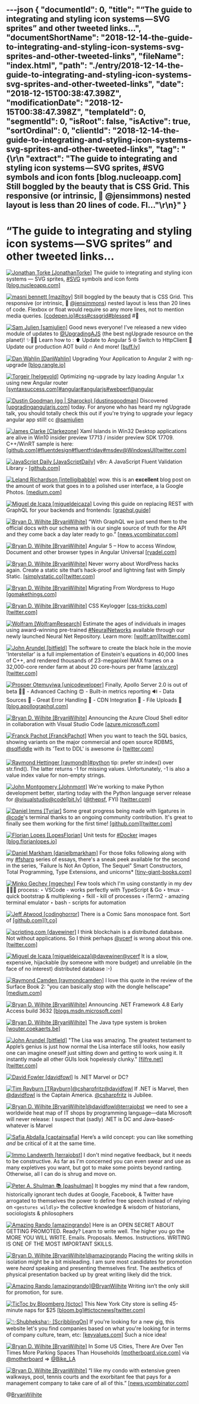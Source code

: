 ---json
{
  "documentId": 0,
  "title": "“The guide to integrating and styling icon systems — SVG sprites” and other tweeted links…",
  "documentShortName": "2018-12-14-the-guide-to-integrating-and-styling-icon-systems-svg-sprites-and-other-tweeted-links",
  "fileName": "index.html",
  "path": "./entry/2018-12-14-the-guide-to-integrating-and-styling-icon-systems-svg-sprites-and-other-tweeted-links",
  "date": "2018-12-15T00:38:47.398Z",
  "modificationDate": "2018-12-15T00:38:47.398Z",
  "templateId": 0,
  "segmentId": 0,
  "isRoot": false,
  "isActive": true,
  "sortOrdinal": 0,
  "clientId": "2018-12-14-the-guide-to-integrating-and-styling-icon-systems-svg-sprites-and-other-tweeted-links",
  "tag": "{\r\n  \"extract\": \"The guide to integrating and styling icon systems — SVG sprites, #SVG symbols and icon fonts [blog.nucleoapp.com] Still boggled by the beauty that is CSS Grid. This responsive (or intrinsic, 🙌 @jensimmons) nested layout is less than 20 lines of code. Fl...\"\r\n}"
}
---

# “The guide to integrating and styling icon systems — SVG sprites” and other tweeted links…

[<img alt="Jonathan Torke [JonathanTorke]" src="https://songhay.blob.core.windows.net:443/shared-social-twitter/JonathanTorke.jpg">](https://jonathantorke.me/) The guide to integrating and styling icon systems — SVG sprites, [#SVG](http://twitter.com/search?q='%23SVG) symbols and icon fonts [[blog.nucleoapp.com]](https://blog.nucleoapp.com/the-guide-to-integrating-and-styling-icon-systems-svg-sprites-svg-symbols-and-icon-fonts-da7c424dac1b)

[<img alt="masni bennett [maziltov]" src="https://songhay.blob.core.windows.net:443/shared-social-twitter/maziltov.jpeg">](http://www.masnibennett.com/) Still boggled by the beauty that is CSS Grid. This responsive (or intrinsic, 🙌 [@jensimmons](http://twitter.com/@jensimmons)) nested layout is less than 20 lines of code. Flexbox or float would require so any more lines, not to mention media queries. [[codepen.io]](https://codepen.io/mazil/pen/jpyoNd)[#css](http://twitter.com/search?q='%23css)[#cssgrid](http://twitter.com/search?q='%23cssgrid)[#blessed](http://twitter.com/search?q='%23blessed) #🐢

[<img alt="Sam Julien [samjulien]" src="https://songhay.blob.core.windows.net:443/shared-social-twitter/samjulien.jpg">](http://www.samjulien.com/) Good news everyone! I've released a new video module of updates to [@UpgradingAJS](http://twitter.com/@UpgradingAJS) (the best ngUpgrade resource on the planet)! ✨🎊🎉 Learn how to : ⬆️ Update to Angular 5 🌐 Switch to HttpClient 🎥 Update our production AOT build 🔥 And more! [[buff.ly]](https://buff.ly/2GpnZmj)

[<img alt="Dan Wahlin [DanWahlin]" src="https://songhay.blob.core.windows.net:443/shared-social-twitter/DanWahlin.jpg">](http://codewithdan.com/) Upgrading Your Application to Angular 2 with ng-upgrade [[blog.rangle.io]](http://blog.rangle.io/upgrade-your-application-to-angular-2-with-ng-upgrade/)

[<img alt="Torgeir [helgevold]" src="https://songhay.blob.core.windows.net:443/shared-social-twitter/helgevold.jpg">](http://www.syntaxsuccess.com/) Optimizing ng-upgrade by lazy loading Angular 1.x using new Angular router [[syntaxsuccess.com]](http://www.syntaxsuccess.com/viewarticle/ngupgrade-with-lazy-loading)[#angular](http://twitter.com/search?q='%23angular)[#angularjs](http://twitter.com/search?q='%23angularjs)[#webperf](http://twitter.com/search?q='%23webperf)[@angular](http://twitter.com/@angular)

[<img alt="Dustin Goodman (gg | Sharocko) [dustinsgoodman]" src="https://songhay.blob.core.windows.net:443/shared-social-twitter/dustinsgoodman.jpg">](https://github.com/dustinsgoodman) Discovered [[upgradingangularjs.com]](https://www.upgradingangularjs.com/) today. For anyone who has heard my ngUpgrade talk, you should totally check this out if you're trying to upgrade your legacy angular app still! cc [@samjulien](http://twitter.com/@samjulien)

[<img alt="James Clarke [Clarkezone]" src="https://songhay.blob.core.windows.net:443/shared-social-twitter/Clarkezone.jpg">](http://clarkezone.io/) Xaml Islands in Win32 Desktop applications are alive in Win10 insider preview 17713 / insider preview SDK 17709. C++/WinRT sample is here: [[github.com]](https://github.com/clarkezone/cppwinrt/tree/master/Desktop/XamlIslandsWin32)[#fluentdesign](http://twitter.com/search?q='%23fluentdesign)[#fluentfriday](http://twitter.com/search?q='%23fluentfriday)[#msdev](http://twitter.com/search?q='%23msdev)[@WindowsUI](http://twitter.com/@WindowsUI)[[twitter.com]](https://twitter.com/Clarkezone/status/1017902657460031488/photo/1)

[<img alt="JavaScript Daily [JavaScriptDaily]" src="https://songhay.blob.core.windows.net:443/shared-social-twitter/JavaScriptDaily.jpg">](https://twitter.com/JavaScriptDaily) v8n: A JavaScript Fluent Validation Library - [[github.com]](https://github.com/imbrn/v8n)

[<img alt="Leland Richardson [intelligibabble]" src="https://songhay.blob.core.windows.net:443/shared-social-twitter/intelligibabble.jpg">](https://twitter.com/intelligibabble) wow. this is an **excellent** blog post on the amount of work that goes in to a polished user interface, a la Google Photos. [[medium.com]](https://medium.com/google-design/google-photos-45b714dfbed1)

[<img alt="Miguel de Icaza [migueldeicaza]" src="https://songhay.blob.core.windows.net:443/shared-social-twitter/migueldeicaza.png">](http://tirania.org/blog) Loving this guide on replacing REST with GraphQL for your backends and frontends: [[graphql.guide]](https://graphql.guide)

[<img alt="Bryan D. Wilhite [BryanWilhite]" src="https://songhay.blob.core.windows.net:443/shared-social-twitter/BryanWilhite.jpeg">](http://songhayblog.azurewebsites.net/) “With GraphQL we just send them to the official docs with our schema with is our single source of truth for the API and they come back a day later ready to go.” [[news.ycombinator.com]](https://news.ycombinator.com/item?id=17565508)

[<img alt="Bryan D. Wilhite [BryanWilhite]" src="https://songhay.blob.core.windows.net:443/shared-social-twitter/BryanWilhite.jpeg">](http://songhayblog.azurewebsites.net/) Angular 5 – How to access Window, Document and other browser types in Angular Universal [[ryadel.com]](https://www.ryadel.com/en/angular-5-access-window-document-localstorage-browser-types-angular-universal/)

[<img alt="Bryan D. Wilhite [BryanWilhite]" src="https://songhay.blob.core.windows.net:443/shared-social-twitter/BryanWilhite.jpeg">](http://songhayblog.azurewebsites.net/) Never worry about WordPress hacks again. Create a static site that’s hack-proof and lightning fast with Simply Static. [[simplystatic.co]](http://simplystatic.co)[[twitter.com]](https://twitter.com/BryanWilhite/status/1019715323765829637/photo/1)

[<img alt="Bryan D. Wilhite [BryanWilhite]" src="https://songhay.blob.core.windows.net:443/shared-social-twitter/BryanWilhite.jpeg">](http://songhayblog.azurewebsites.net/) Migrating From Wordpress to Hugo [[gomakethings.com]](https://gomakethings.com/migrating-from-wordpress-to-hugo/)

[<img alt="Bryan D. Wilhite [BryanWilhite]" src="https://songhay.blob.core.windows.net:443/shared-social-twitter/BryanWilhite.jpeg">](http://songhayblog.azurewebsites.net/) CSS Keylogger [[css-tricks.com]](https://css-tricks.com/css-keylogger/)[[twitter.com]](https://twitter.com/BryanWilhite/status/1020112583133573120/photo/1)

[<img alt="Wolfram [WolframResearch]" src="https://songhay.blob.core.windows.net:443/shared-social-twitter/WolframResearch.png">](http://www.wolfram.com/) Estimate the ages of individuals in images using award-winning pre-trained [#NeuralNetworks](http://twitter.com/search?q='%23NeuralNetworks) available through our newly launched Neural Net Repository. Learn more: [[wolfr.am]](https://wolfr.am/vUon1c0V)[[twitter.com]](https://twitter.com/WolframResearch/status/1019219929139171328/photo/1)

[<img alt="John Arundel [bitfield]" src="https://songhay.blob.core.windows.net:443/shared-social-twitter/bitfield.jpeg">](http://bitfieldconsulting.com/about) The software to create the black hole in the movie 'Interstellar' is a full implementation of Einstein's equations in 40,000 lines of C++, and rendered thousands of 23-megapixel IMAX frames on a 32,000-core render farm at about 20 core-hours per frame [[arxiv.org]](https://arxiv.org/pdf/1502.03808.pdf)[[twitter.com]](https://twitter.com/bitfield/status/1020632237493112833/photo/1)

[<img alt="Prosper Otemuyiwa [unicodeveloper]" src="https://songhay.blob.core.windows.net:443/shared-social-twitter/unicodeveloper.jpg">](https://twitter.com/unicodeveloper) Finally, Apollo Server 2.0 is out of beta 🚀💯 - Advanced Caching 😍 - Built-in metrics reporting 🔊 - Data Sources 💼 - Great Error Handling 💪 - CDN Integration 🌠 - File Uploads 📁 [[blog.apollographql.com]](https://blog.apollographql.com/announcing-apollo-server-2-2b69fb4702ce)

[<img alt="Bryan D. Wilhite [BryanWilhite]" src="https://songhay.blob.core.windows.net:443/shared-social-twitter/BryanWilhite.jpeg">](http://songhayblog.azurewebsites.net/) Announcing the Azure Cloud Shell editor in collaboration with Visual Studio Code [[azure.microsoft.com]](https://azure.microsoft.com/blog/cloudshelleditor/)

[<img alt="Franck Pachot [FranckPachot]" src="https://songhay.blob.core.windows.net:443/shared-social-twitter/FranckPachot.jpg">](http://blog.pachot.net/) When you want to teach the SQL basics, showing variants on the major commercial and open source RDBMS, [@sqlfiddle](http://twitter.com/@sqlfiddle) with its 'Text to DDL' is awesome 👍 [[twitter.com]](https://twitter.com/FranckPachot/status/992879299299561472/photo/1)

[<img alt="Raymond Hettinger [raymondh]" src="https://songhay.blob.core.windows.net:443/shared-social-twitter/raymondh.jpg">](https://rhettinger.wordpress.com/)[#python](http://twitter.com/search?q='%23python) tip: prefer str.index() over str.find(). The latter returns -1 for missing values. Unfortunately, -1 is also a value index value for non-empty strings.

[<img alt="John Montgomery [Johnmont]" src="https://songhay.blob.core.windows.net:443/shared-social-twitter/Johnmont.jpg">](https://devblogs.microsoft.com/visualstudio/) We're working to make Python development better, starting today with the Python language server release for [@visualstudio](http://twitter.com/@visualstudio)[@code](http://twitter.com/@code)[[bit.ly]](http://bit.ly/2uBttXn) ([@thepsf](http://twitter.com/@thepsf), FYI) [[twitter.com]](https://twitter.com/Johnmont/status/1020320183402090497/photo/1)

[<img alt="Daniel Imms [Tyriar]" src="https://songhay.blob.core.windows.net:443/shared-social-twitter/Tyriar.jpg">](http://www.growingwiththeweb.com/) Some great progress being made with ligatures in [@code](http://twitter.com/@code)'s terminal thanks to an ongoing community contribution. It's great to finally see them working for the first time! [[github.com]](https://github.com/xtermjs/xterm-ligature-support/pull/1)[[twitter.com]](https://twitter.com/Tyriar/status/1021402071008882688/photo/1)

[<img alt="Florian Lopes [LopesFlorian]" src="https://songhay.blob.core.windows.net:443/shared-social-twitter/LopesFlorian.jpg">](http://blog.florianlopes.io/) Unit tests for [#Docker](http://twitter.com/search?q='%23Docker) images [[blog.florianlopes.io]](https://blog.florianlopes.io/unit-tests-for-docker-images/)

[<img alt="Daniel Markham [danielbmarkham]" src="https://songhay.blob.core.windows.net:443/shared-social-twitter/danielbmarkham.jpg">](https://wiki.info-ops.org/index.php/Main_Page?ref=fromTwiiterProfile) For those folks following along with my [#fsharp](http://twitter.com/search?q='%23fsharp) series of essays, there's a sneak peek available for the second in the series, 'Failure Is Not An Option, The Sequel" Smart Constructors, Total Programming, Type Extensions, and unicorns* [[tiny-giant-books.com]](http://tiny-giant-books.com/blog/failure-is-not-an-option-the-sequel/?ref=twitterpreview)

[<img alt="Minko Gechev [mgechev]" src="https://songhay.blob.core.windows.net:443/shared-social-twitter/mgechev.jpg">](https://github.com/mgechev) Few tools which I'm using constantly in my dev 👨🏼‍💻 process: ‣ VSCode - works perfectly with TypeScript & Go ‣ tmux - quick bootstrap & multiplexing ‣ fkill - kill of processes ‣ iTerm2 - amazing terminal emulator ‣ bash - scripts for automation

[<img alt="Jeff Atwood [codinghorror]" src="https://songhay.blob.core.windows.net:443/shared-social-twitter/codinghorror.png">](http://blog.codinghorror.com/) There is a Comic Sans monospace font. Sort of [[github.com]](https://github.com/belluzj/fantasque-sans)[[t.co]](https://twitter.com/codinghorror/status/597190584395169792/photo/1)

[<img alt="scripting.com [davewiner]" src="https://songhay.blob.core.windows.net:443/shared-social-twitter/davewiner.jpg">](http://scripting.com/) I think blockchain is a distributed database. Not without applications. So I think perhaps [@vcerf](http://twitter.com/@vcerf) is wrong about this one. [[twitter.com]](https://twitter.com/vgcerf/status/1019987651301081089)

[<img alt="Miguel de Icaza [migueldeicaza]" src="https://songhay.blob.core.windows.net:443/shared-social-twitter/migueldeicaza.png">](http://tirania.org/blog)[@davewiner](http://twitter.com/@davewiner)[@vcerf](http://twitter.com/@vcerf) It is a slow, expensive, hijackable (by someone with more budget) and unreliable (in the face of no interest) distributed database :-)

[<img alt="Raymond Camden [raymondcamden]" src="https://songhay.blob.core.windows.net:443/shared-social-twitter/raymondcamden.jpg">](https://www.raymondcamden.com/) I love this quote in the review of the Surface Book 2: "you can basically stop with the dongle hellscape" [[medium.com]](https://medium.com/@ow/the-surface-book-2-is-everything-the-macbook-pro-should-be-5ef560edb505)

[<img alt="Bryan D. Wilhite [BryanWilhite]" src="https://songhay.blob.core.windows.net:443/shared-social-twitter/BryanWilhite.jpeg">](http://songhayblog.azurewebsites.net/) Announcing .NET Framework 4.8 Early Access build 3632 [[blogs.msdn.microsoft.com]](https://blogs.msdn.microsoft.com/dotnet/2018/07/18/announcing-net-framework-4-8-early-access-build-3632/)

[<img alt="Bryan D. Wilhite [BryanWilhite]" src="https://songhay.blob.core.windows.net:443/shared-social-twitter/BryanWilhite.jpeg">](http://songhayblog.azurewebsites.net/) The Java type system is broken [[wouter.coekaerts.be]](http://wouter.coekaerts.be/2018/java-type-system-broken)

[<img alt="John Arundel [bitfield]" src="https://songhay.blob.core.windows.net:443/shared-social-twitter/bitfield.jpeg">](http://bitfieldconsulting.com/about) "The Lisa was amazing. The greatest testament to Apple’s genius is just how normal the Lisa interface still looks, how easily one can imagine oneself just sitting down and getting to work using it. It instantly made all other GUIs look hopelessly clunky." [[filfre.net]](https://www.filfre.net/2018/06/doing-windows-part-2-from-interface-manager-to-windows/)[[twitter.com]](https://twitter.com/bitfield/status/1019510100724273152/photo/1)

[<img alt="David Fowler [davidfowl]" src="https://songhay.blob.core.windows.net:443/shared-social-twitter/davidfowl.jpeg">](http://davidfowl.com/) Is .NET Marvel or DC?

[<img alt="Tim Rayburn [TRayburn]" src="https://songhay.blob.core.windows.net:443/shared-social-twitter/TRayburn.jpg">](http://www.timrayburn.net/)[@csharpfritz](http://twitter.com/@csharpfritz)[@davidfowl](http://twitter.com/@davidfowl) If .NET is Marvel, then [@davidfowl](http://twitter.com/@davidfowl) is the Captain America. [@csharpfritz](http://twitter.com/@csharpfritz) is Jubilee.

[<img alt="Bryan D. Wilhite [BryanWilhite]" src="https://songhay.blob.core.windows.net:443/shared-social-twitter/BryanWilhite.jpeg">](http://songhayblog.azurewebsites.net/)[@davidfowl](http://twitter.com/@davidfowl)[@terrajobst](http://twitter.com/@terrajobst) we need to see a worldwide heat map of IT shops by programming language—data Microsoft will never release: I suspect that (sadly) .NET is DC and Java-based-whatever is Marvel

[<img alt="Safia Abdalla [captainsafia]" src="https://songhay.blob.core.windows.net:443/shared-social-twitter/captainsafia.jpg">](https://safia.rocks/) Here’s a wild concept: you can like something *and* be critical of it at the same time.

[<img alt="Immo Landwerth [terrajobst]" src="https://songhay.blob.core.windows.net:443/shared-social-twitter/terrajobst.jpg">](http://immo.landwerth.net/) I don't mind negative feedback, but it needs to be constructive. As far as I'm concerned you can even swear and use as many expletives you want, but got to make some points beyond ranting. Otherwise, all I can do is shrug and move on.

[<img alt="Peter A. Shulman 📚 [pashulman]" src="https://songhay.blob.core.windows.net:443/shared-social-twitter/pashulman.jpg">](https://jhupbooks.press.jhu.edu/title/coal-and-empire) It boggles my mind that a few random, historically ignorant tech dudes at Google, Facebook, & Twitter have arrogated to themselves the power to define free speech instead of relying on `<gestures wildly>` the collective knowledge & wisdom of historians, sociologists & philosophers

[<img alt="Amazing Rando [amazingrando]" src="https://songhay.blob.core.windows.net:443/shared-social-twitter/amazingrando.png">](http://randyoest.com/) Here is an OPEN SECRET ABOUT GETTING PROMOTED. Ready? Learn to write well. The higher you go the MORE YOU WILL WRITE. Emails. Proposals. Memos. Instructions. WRITING IS ONE OF THE MOST IMPORTANT SKILLS.

[<img alt="Bryan D. Wilhite [BryanWilhite]" src="https://songhay.blob.core.windows.net:443/shared-social-twitter/BryanWilhite.jpeg">](http://songhayblog.azurewebsites.net/)[@amazingrando](http://twitter.com/@amazingrando) Placing the writing skills in isolation might be a bit misleading. I am sure most candidates for promotion were _heard_ speaking and presenting themselves first. The aesthetics of physical presentation backed up by great writing likely did the trick.

[<img alt="Amazing Rando [amazingrando]" src="https://songhay.blob.core.windows.net:443/shared-social-twitter/amazingrando.png">](http://randyoest.com/)[@BryanWilhite](http://twitter.com/@BryanWilhite) Writing isn’t the only skill for promotion, for sure.

[<img alt="TicToc by Bloomberg [tictoc]" src="https://songhay.blob.core.windows.net:443/shared-social-twitter/tictoc.jpg">](https://twitter.com/i/events/931632515340627968) This New York City store is selling 45-minute naps for $25 [[bloom.bg]](https://bloom.bg/2uHp98G)[#tictocnews](http://twitter.com/search?q='%23tictocnews)[[twitter.com]](https://twitter.com/tictoc/status/1021467559584059393/video/1)

[<img alt="✨Shubheksha✨ [ScribblingOn]" src="https://songhay.blob.core.windows.net:443/shared-social-twitter/ScribblingOn.jpg">](https://shubheksha.com/) If you're looking for a new gig, this website let's you find companies based on what you're looking for in terms of company culture, team, etc: [[keyvalues.com]](https://www.keyvalues.com) Such a nice idea!

[<img alt="Bryan D. Wilhite [BryanWilhite]" src="https://songhay.blob.core.windows.net:443/shared-social-twitter/BryanWilhite.jpeg">](http://songhayblog.azurewebsites.net/) In Some US Cities, There Are Over Ten Times More Parking Spaces Than Households [[motherboard.vice.com]](https://motherboard.vice.com/en_us/article/d3epmm/parking-spots-outnumber-homes-us-cities?utm_campaign=sharebutton) via [@motherboard](http://twitter.com/@motherboard) => [@Bike_LA](http://twitter.com/@Bike_LA)

[<img alt="Bryan D. Wilhite [BryanWilhite]" src="https://songhay.blob.core.windows.net:443/shared-social-twitter/BryanWilhite.jpeg">](http://songhayblog.azurewebsites.net/) “I like my condo with extensive green walkways, pool, tennis courts and the exorbitant fee that pays for a management company to take care of all of this.” [[news.ycombinator.com]](https://news.ycombinator.com/item?id=17522160)

@[BryanWilhite](https://twitter.com/BryanWilhite)
